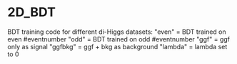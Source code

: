 # 2D_BDT
BDT training code for different di-Higgs datasets:
"even" = BDT trained on even #eventnumber
"odd" = BDT trained on odd #eventnumber
"ggf" = ggf only as signal
"ggfbkg" = ggf + bkg as background
"lambda" = lambda set to 0
